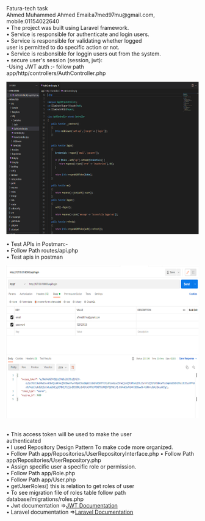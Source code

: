<html>
<body>
Fatura-tech task<br>
Ahmed Muhammed Ahmed 
Email:a7med97mu@gmail.com,
mobile:01154022640<br>
• The project was built using Laravel framework.<br>
• Service is responsible for authenticate and login users.<br>
• Service is responsible for validating whether logged <br>
user is permitted to do specific action or not.<br>
• Service is resbonsible for loggin users out from the 
system.<br>
• secure user's session (session, jwt):<br>
-Using JWT auth :- follow path <br>
app/http/controllers/AuthController.php<br>
<p>
    <img src="screenshots/1.jpg" width="4000" height="400" />
</p>
• Test APIs in Postman:-<br>
• Follow Path routes/api.php<br>
• Test apis in postman<br>
<p>
    <img src="screenshots/api.jpg" width="4000" height="400" />
</p>
<br>
• This access token will be used to make the user <br>
authenticated<br>
• I used Repository Design Pattern To make code more 
organized.<br>
• Follow Path 
app/Repositories/UserRepositoryInterface.php
• Follow Path app/Repositories/UserRepository.php<br>
• Assign specific user a specific role or permission.<br>
• Follow Path app/Role.php<br>
• Follow Path app/User.php<br>
• getUserRoles() this is relation to get roles of user<br>
• To see migration file of roles table follow path 
database/migrations/roles.php<br>
• Jwt documentation =><a href="https://jwt-auth.readthedocs.io/en/develop/laravel-installation/">JWT Documentation</a> <br>
• Laravel documentation =><a href="https://laravel.com ">Laravel Documentation</a> <br>
</body>
</html>